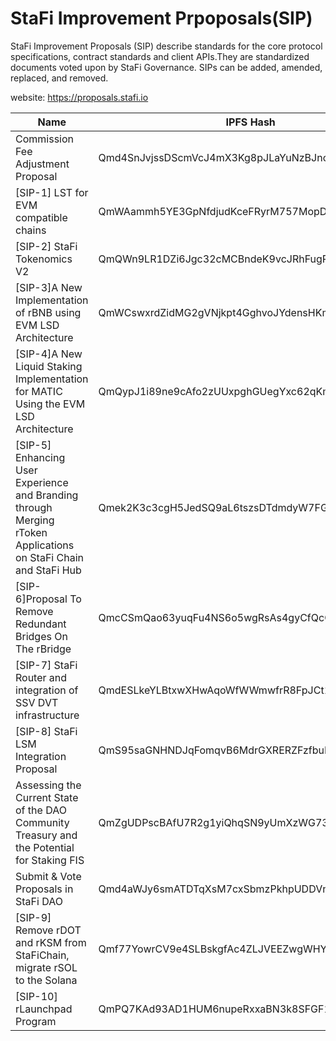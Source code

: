 # StaFi Improvement Prpoposals(SIP)

StaFi Improvement Proposals (SIP) describe standards for the core protocol specifications, contract standards and client APIs.They are standardized documents voted upon by StaFi Governance. SIPs can be added, amended, replaced, and removed.

website: https://proposals.stafi.io

| Name  | IPFS Hash | 
| ------------ | ---- |
| Commission Fee Adjustment Proposal | Qmd4SnJvjssDScmVcJ4mX3Kg8pJLaYuNzBJnouxWkCV76K | 
| [SIP-1] LST for EVM compatible chains | QmWAammh5YE3GpNfdjudKceFRyrM757MopDBN6M1aZEe75 | 
| [SIP-2] StaFi Tokenomics V2 | QmQWn9LR1DZi6Jgc32cMCBndeK9vcJRhFugPJnN8LwXHbR | 
| [SIP-3]A New Implementation of rBNB using EVM LSD Architecture | QmWCswxrdZidMG2gVNjkpt4GghvoJYdensHKmkTx8mSThK | 
| [SIP-4]A New Liquid Staking Implementation for MATIC Using the EVM LSD Architecture | QmQypJ1i89ne9cAfo2zUUxpghGUegYxc62qKmZ2keu6Psa | 
| [SIP-5] Enhancing User Experience and Branding through Merging rToken Applications on StaFi Chain and StaFi Hub | Qmek2K3c3cgH5JedSQ9aL6tszsDTdmdyW7FGjakhQ9TfSk | 
| [SIP-6]Proposal To Remove Redundant Bridges On The rBridge | QmcCSmQao63yuqFu4NS6o5wgRsAs4gyCfQcGfx2Fo1nozn | 
| [SIP-7] StaFi Router and integration of SSV DVT infrastructure  | QmdESLkeYLBtxwXHwAqoWfWWmwfrR8FpJCt1vL6HdMMDQ9 | 
| [SIP-8] StaFi LSM Integration Proposal | QmS95saGNHNDJqFomqvB6MdrGXRERZFzfbuD4CT4Sd8cT6 | 
| Assessing the Current State of the DAO Community Treasury and the Potential for Staking FIS | QmZgUDPscBAfU7R2g1yiQhqSN9yUmXzWG73AAZrDCvCCJu |
| Submit & Vote Proposals in StaFi DAO | Qmd4aWJy6smATDTqXsM7cxSbmzPkhpUDDVneAwM1rEYE1W |
|[SIP-9] Remove rDOT and rKSM from StaFiChain, migrate rSOL to the Solana| Qmf77YowrCV9e4SLBskgfAc4ZLJVEEZwgWHYmWyURDuUgz |
|[SIP-10] rLaunchpad Program| QmPQ7KAd93AD1HUM6nupeRxxaBN3k8SFGF1p95p7B9Ef5d |



